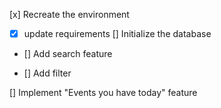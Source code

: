 [x] Recreate the environment

- [x] update requirements
      [] Initialize the database
- [] Add search feature

- [] Add filter

[] Implement "Events you have today" feature
